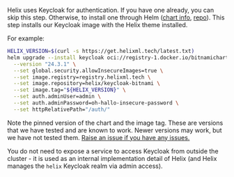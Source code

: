 Helix uses Keycloak for authentication. If you have one already, you can skip this step. Otherwise, to install one through Helm ([chart info](https://bitnami.com/stack/keycloak/helm), [repo](https://github.com/bitnami/charts/tree/main/bitnami/keycloak/#installing-the-chart)). This step installs our Keycloak image with the Helix theme installed.

For example:

```bash
HELIX_VERSION=$(curl -s https://get.helixml.tech/latest.txt)
helm upgrade --install keycloak oci://registry-1.docker.io/bitnamicharts/keycloak \
  --version "24.3.1" \
  --set global.security.allowInsecureImages=true \
  --set image.registry=registry.helixml.tech \
  --set image.repository=helix/keycloak-bitnami \
  --set image.tag="${HELIX_VERSION}" \
  --set auth.adminUser=admin \
  --set auth.adminPassword=oh-hallo-insecure-password \
  --set httpRelativePath="/auth/"
```

Note the pinned version of the chart and the image tag. These are versions that we have tested and are known to work. Newer versions may work, but we have not tested them. [Raise an issue if you have any issues.](https://github.com/helixml/helix/issues)

You do not need to expose a service to access Keycloak from outside the cluster - it is used as an internal implementation detail of Helix (and Helix manages the `helix` Keycloak realm via admin access).
